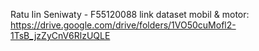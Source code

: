 Ratu Iin Seniwaty - F55120088
link dataset mobil & motor: https://drive.google.com/drive/folders/1VO50cuMofl2-1TsB_jzZyCnV6RlzUQLE

